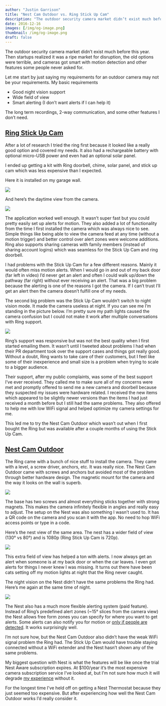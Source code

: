 ```yaml
---
author: "Justin Garrison"
title: "Nest Cam Outdoor vs. Ring Stick Up Cam"
description: "The outdoor security camera market didn’t exist much before this year"
date: 2016-12-16
images: [/img/og-image.png]
thumbnail: /img/og-image.png
draft: false
---
```


The outdoor security camera market didn’t exist much before this year. Then startups realized it was a ripe market for disruption, the old options were terrible, and cameras got smart with motion detection and other features some people never asked for.

Let me start by just saying my requirements for an outdoor camera may not be your requirements. My basic requirements

- Good night vision support
- Wide field of view
- Smart alerting (I don’t want alerts if I can help it)

The long term recordings, 2-way communication, and some other features I don’t need.

## [Ring Stick Up Cam](https://www.amazon.com/gp/product/B01C6DXMX0/ref=as_li_tl?ie=UTF8&camp=1789&creative=9325&creativeASIN=B01C6DXMX0&linkCode=as2&tag=justingarriso-20&linkId=0b0df13438df2e1a6624ea801b355c57)

After a lot of research I tried the ring first because it looked like a really good option and covered my needs. It also had a rechargeable battery with optional micro-USB power and even had an optional solar panel.

I ended up getting a kit with Ring doorbell, chime, solar panel, and stick up cam which was less expensive than I expected.

Here it is installed on my garage wall.

![](/img/nest-cam-ring-stick-cam-1.webp)

And here’s the daytime view from the camera.

![](/img/nest-cam-ring-stick-cam-2.webp)

The application worked well enough. It wasn’t super fast but you could pretty easily set up alerts for motion. They also added a lot of functionality from the time I first installed the camera which was always nice to see. Simple things like being able to view the camera feed at any time (without a motion trigger) and better control over alert zones were welcome additions. Ring also supports sharing cameras with family members (instead of sharing account logins) which was seamless for the Stick Up Cam and ring doorbell.

I had problems with the Stick Up Cam for a few different reasons. Mainly it would often miss motion alerts. When I would go in and out of my back door (far left in video) I’d never get an alert and often I could walk up/down the pathway (far right) without ever receiving an alert. That was a big problem because the alerting is one of the reasons I got the camera. If I can’t trust I’ll get an alert then the camera doesn’t fulfill one of my needs.

The second big problem was the Stick Up Cam wouldn’t switch to night vision mode. It made the camera useless at night. If you can see me I’m standing in the picture below. I’m pretty sure my path lights caused the camera confusion but I could not make it work after multiple conversations with Ring support.

![](/img/nest-cam-ring-stick-cam-3.webp)

Ring’s support was responsive but was not the best quality when I first started emailing them. It wasn’t until I tweeted about problems I had when their PR department took over the support cases and things got really good. Without a doubt, Ring wants to take care of their customers, but I feel like some of their inexperience and small size is a problem when trying to scale to a bigger audience.

Their support, after my public complaints, was some of the best support I’ve ever received. They called me to make sure all of my concerns were met and promptly offered to send me a new camera and doorbell because they suspected my issues were hardware related. I received the new items which appeared to be slightly newer versions than the items I had just received a month before but I still had the same problems. They also offered to help me with low WiFi signal and helped optimize my camera settings for me.

This led me to try the Nest Cam Outdoor which wasn’t out when I first bought the Ring but was available after a couple months of using the Stick Up Cam.

## [Nest Cam Outdoor](https://www.amazon.com/gp/product/B01I3I9L8M/ref=as_li_tl?ie=UTF8&camp=1789&creative=9325&creativeASIN=B01I3I9L8M&linkCode=as2&tag=justingarriso-20&linkId=658b5efd6cbbc8bce3f28d6263a30979)

The Ring came with a bunch of nice stuff to install the camera. They came with a level, a screw driver, anchors, etc. It was really nice. The Nest Cam Outdoor came with screws and anchors but avoided most of the problem through better hardware design. The magnetic mount for the camera and the way it looks on the wall is superb.

![](/img/nest-cam-ring-stick-cam-4.webp)

The base has two screws and almost everything sticks together with strong magnets. This makes the camera infinitely flexible in angles and really easy to adjust. The setup on the Nest was also something I wasn’t used to. It has a QR code on the camera and you scan it with the app. No need to hop WiFi access points or type in a code.

Here’s the nest view of the same area. The nest has a wider field of view (130° vs 80°) and is 1080p (Ring Stick Up Cam is 720p).

![](/img/nest-cam-ring-stick-cam-5.webp)

This extra field of view has helped a ton with alerts. I now always get an alert when someone is at my back door or when the car leaves. I even got alerts for things I never knew I was missing. It turns out there have been cats setting off my motion lights at night that the Ring never caught.

The night vision on the Nest didn’t have the same problems the Ring had. Here’s me again at the same time of night.

![](/img/nest-cam-ring-stick-cam-6.webp)

The Nest also has a much more flexible alerting system (paid feature). Instead of Ring’s predefined alert zones (~15° slices from the camera view) the Nest allows free form zones you can specify for where you want to get alerts. Some alerts can also notify you for motion or [only if people are detected](http://www.androidheadlines.com/2016/07/nest-unveils-199-outdoor-camera-uses-ai-to-detect-people.html). It works surprisingly well.

I’m not sure how, but the Nest Cam Outdoor also didn’t have the weak WiFi signal problem the Ring had. The Stick Up Cam would have trouble staying connected without a WiFi extender and the Nest hasn’t shown any of the same problems.

My biggest question with Nest is what the features will be like once the trial Nest Aware subscription expires. At $100/year it’s the most expensive camera subscription service I’ve looked at, but I’m not sure how much it will degrade [my experience](https://nest.com/ie/support/article/Frequently-asked-questions-about-Nest-Aware-with-Video-History) without it.

For the longest time I’ve held off on getting a Nest Thermostat because they just seemed too expensive. But after experiencing how well the Nest Cam Outdoor works I’d really consider it.

